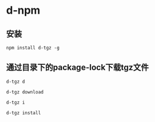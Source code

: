 # d-npm

## 安装
```
npm install d-tgz -g
```
## 通过目录下的package-lock下载tgz文件
```
d-tgz d 

d-tgz download

d-tgz i

d-tgz install

```
